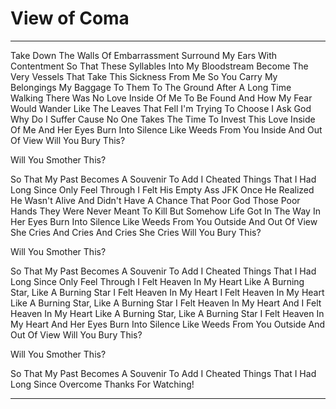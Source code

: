 # View of Coma

---

Take Down The Walls Of Embarrassment Surround My Ears With Contentment So That These Syllables Into My Bloodstream Become The Very Vessels That Take This Sickness From Me So You Carry My Belongings My Baggage To Them To The Ground After A Long Time Walking There Was No Love Inside Of Me To Be Found And How My Fear Would Wander Like The Leaves That Fell I'm Trying To Choose I Ask God Why Do I Suffer Cause No One Takes The Time To Invest This Love Inside Of Me And Her Eyes Burn Into Silence Like Weeds From You Inside And Out Of View Will You Bury This?

Will You Smother This?

So That My Past Becomes A Souvenir To Add I Cheated Things That I Had Long Since Only Feel Through I Felt His Empty Ass JFK Once He Realized He Wasn't Alive And Didn't Have A Chance That Poor God Those Poor Hands They Were Never Meant To Kill But Somehow Life Got In The Way In Her Eyes Burn Into Silence Like Weeds From You Outside And Out Of View She Cries And Cries And Cries She Cries Will You Bury This?

Will You Smother This?

So That My Past Becomes A Souvenir To Add I Cheated Things That I Had Long Since Only Feel Through I Felt Heaven In My Heart Like A Burning Star, Like A Burning Star I Felt Heaven In My Heart I Felt Heaven In My Heart Like A Burning Star, Like A Burning Star I Felt Heaven In My Heart And I Felt Heaven In My Heart Like A Burning Star, Like A Burning Star I Felt Heaven In My Heart And Her Eyes Burn Into Silence Like Weeds From You Outside And Out Of View Will You Bury This?

Will You Smother This?

So That My Past Becomes A Souvenir To Add I Cheated Things That I Had Long Since Overcome Thanks For Watching!

---